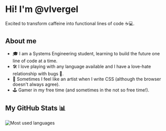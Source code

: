 # Hi! I'm @vlvergel
Excited to transform caffeine into functional lines of code ☕💻.

## About me
- 🎓 I am a Systems Engineering student, learning to build the future one line of code at a time.
- 🛠️ I love playing with any language available and I have a love-hate relationship with bugs 🐞.
- 🎨 Sometimes I feel like an artist when I write CSS (although the browser doesn't always agree).
- 🕹️ Gamer in my free time (and sometimes in the not so free time!).

## My GitHub Stats 📊

![Most used languages](https://github-readme-stats.vercel.app/api/top-langs/?username=VlVergel-U&layout=compact&theme=radical)
<!--
**VlVergel-U/VlVergel-U** is a ✨ _special_ ✨ repository because its `README.md` (this file) appears on your GitHub profile.

Here are some ideas to get you started:

- 🔭 I’m currently working on ...
- 🌱 I’m currently learning ...
- 👯 I’m looking to collaborate on ...
- 🤔 I’m looking for help with ...
- 💬 Ask me about ...
- 📫 How to reach me: ...
- 😄 Pronouns: ...
- ⚡ Fun fact: ...
-->

